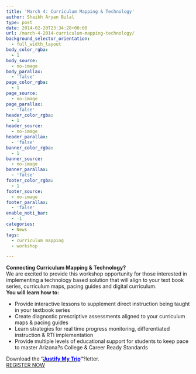 ```yaml
---
title: 'March 4: Curriculum Mapping & Technology'
author: Shaikh Aryan Bilal
type: post
date: 2014-02-20T23:34:28+00:00
url: /march-4-2014-curriculum-mapping-technology/
background_selector_orientation:
  - full_width_layout
body_color_rgba:
  - 1
body_source:
  - no-image
body_parallax:
  - 'false'
page_color_rgba:
  - 1
page_source:
  - no-image
page_parallax:
  - 'false'
header_color_rgba:
  - 1
header_source:
  - no-image
header_parallax:
  - 'false'
banner_color_rgba:
  - 1
banner_source:
  - no-image
banner_parallax:
  - 'false'
footer_color_rgba:
  - 1
footer_source:
  - no-image
footer_parallax:
  - 'false'
enable_noti_bar:
  - -1
categories:
  - News
tags:
  - curriculum mapping
  - workshop

---
```

**Connecting Curriculum Mapping & Technology?**  
We are excited to provide this workshop opportunity for those interested in implementing a technology based solution that will align to your text book series, curriculum maps, pacing guides and digital curriculum.  
**You will learn how to:**

  * Provide interactive lessons to supplement direct instruction being taught in your textbook series
  * Create diagnostic prescriptive assessments aligned to your curriculum maps & pacing guides
  * Learn strategies for real time progress monitoring, differentiated instruction & RTI implementation
  * Provide multiple levels of educational support for students to keep pace to master Arizona?s College & Career Ready Standards

Download the **&#8220;<span style="color: #0000ff;"><a href="http://www.backbonecommunications.com/wp-content/uploads/Justify-my-Trip-Connecting-Curriculum-Mapping-and-Technology.docx"><span style="color: #0000ff;"><strong>Justify My Trip</strong></span></a></span>&#8220;**?letter.  
<a class="mk-button outline-btn-lightblue mk-shortcode outline-dimension large" href="https://backbone.infusionsoft.com/app/form/az-curriculum-map-alignment-workshop" target="_self" rel="noopener">REGISTER NOW</a>